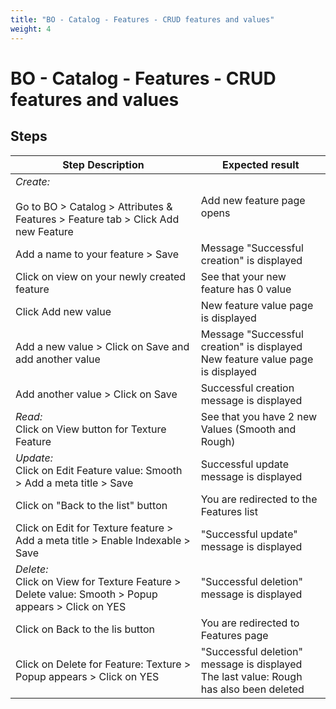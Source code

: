 ```yaml
---
title: "BO - Catalog - Features - CRUD features and values"
weight: 4
---
```


# BO - Catalog - Features - CRUD features and values
## Steps
| Step Description | Expected result |
| ----- | ----- |
| *Create:*<br><br>Go to BO > Catalog > Attributes & Features > Feature tab > Click Add new Feature | Add new feature page opens |
| Add a name to your feature > Save | Message "Successful creation" is displayed |
| Click on view on your newly created feature | See that your new feature has 0 value |
| Click Add new value | New feature value page is displayed |
| Add a new value > Click on Save and add another value | Message "Successful creation" is displayed<br>New feature value page is displayed |
| Add another value > Click on Save | Successful creation message is displayed |
| *Read:*<br>Click on View button for Texture Feature | See that you have 2 new Values (Smooth and Rough) |
| *Update:*<br>Click on Edit Feature value: Smooth > Add a meta title > Save | Successful update message is displayed |
| Click on "Back to the list" button | You are redirected to the Features list |
| Click on Edit for Texture feature > Add a meta title > Enable Indexable > Save | "Successful update" message is displayed |
| *Delete:*<br>Click on View for Texture Feature > Delete value: Smooth > Popup appears > Click on YES | "Successful deletion" message is displayed |
| Click on Back to the lis button | You are redirected to Features page |
| Click on Delete for Feature: Texture > Popup appears > Click on YES | "Successful deletion" message is displayed<br>The last value: Rough has also been deleted |
